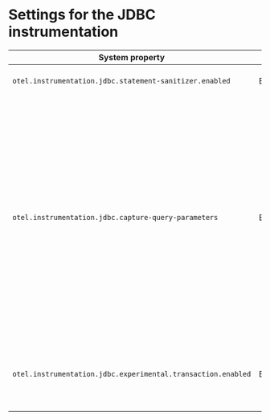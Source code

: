 # Settings for the JDBC instrumentation

| System property                                              | Type    | Default | Description                                                                                                                                                                                                                                                                   |
|--------------------------------------------------------------|---------|---------|-------------------------------------------------------------------------------------------------------------------------------------------------------------------------------------------------------------------------------------------------------------------------------|
| `otel.instrumentation.jdbc.statement-sanitizer.enabled`      | Boolean | `true`  | Enables the DB statement sanitization.                                                                                                                                                                                                                                        |
| `otel.instrumentation.jdbc.capture-query-parameters`         | Boolean | `false` | Enable the capture of query parameters as span attributes. Enabling this option disables the statement sanitization. <p>WARNING: captured query parameters may contain sensitive information such as passwords, personally identifiable information or protected health info. |
| `otel.instrumentation.jdbc.experimental.transaction.enabled` | Boolean | `false` | Enables experimental instrumentation to create spans for COMMIT and ROLLBACK operations.                                                                                                                                                                                      |

